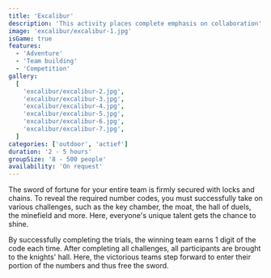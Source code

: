 ```yaml
---
title: 'Excalibur'
description: 'This activity places complete emphasis on collaboration'
image: 'excalibur/excalibur-1.jpg'
isGame: true
features:
  - 'Adventure'
  - 'Team building'
  - 'Competition'
gallery:
  [
    'excalibur/excalibur-2.jpg',
    'excalibur/excalibur-3.jpg',
    'excalibur/excalibur-4.jpg',
    'excalibur/excalibur-5.jpg',
    'excalibur/excalibur-6.jpg',
    'excalibur/excalibur-7.jpg',
  ]
categories: ['outdoor', 'actief']
duration: '2 - 5 hours'
groupSize: '8 - 500 people'
availability: 'On request'
---
```


The sword of fortune for your entire team is firmly secured with locks and chains. To reveal the required number codes, you must successfully take on various challenges, such as the key chamber, the moat, the hall of duels, the minefield and more. Here, everyone's unique talent gets the chance to shine.

By successfully completing the trials, the winning team earns 1 digit of the code each time. After completing all challenges, all participants are brought to the knights' hall. Here, the victorious teams step forward to enter their portion of the numbers and thus free the sword.
